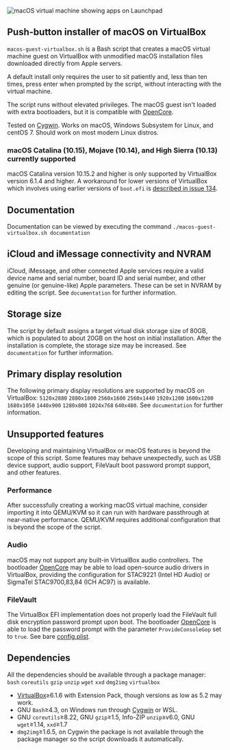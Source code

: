 ![macOS virtual machine showing apps on Launchpad](https://repository-images.githubusercontent.com/156108442/c04dcf80-8eae-11ea-9620-020f8a863fec "macos-guest-virtualbox.sh")
## Push-button installer of macOS on VirtualBox


`macos-guest-virtualbox.sh` is a Bash script that creates a macOS virtual machine guest on VirtualBox with unmodified macOS installation files downloaded directly from Apple servers.

A default install only requires the user to sit patiently and, less than ten times, press enter when prompted by the script, without interacting with the virtual machine.

The script runs without elevated privileges. The macOS guest isn't loaded with extra bootloaders, but it is compatible with [OpenCore](https://github.com/acidanthera/OpenCorePkg/releases).

Tested on [Cygwin](https://cygwin.com/install.html). Works on macOS, Windows Subsystem for Linux, and centOS 7. Should work on most modern Linux distros.

### macOS Catalina (10.15), Mojave (10.14), and High Sierra (10.13) currently supported
macOS Catalina version 10.15.2 and higher is only supported by VirtualBox version 6.1.4 and higher. A workaround for lower versions of VirtualBox which involves using earlier versions of `boot.efi` is [described in issue 134](https://github.com/myspaghetti/macos-guest-virtualbox/issues/134#issuecomment-583216307).

## Documentation
Documentation can be viewed by executing the command `./macos-guest-virtualbox.sh documentation`

## iCloud and iMessage connectivity and NVRAM
iCloud, iMessage, and other connected Apple services require a valid device name and serial number, board ID and serial number, and other genuine (or genuine-like) Apple parameters. These can be set in NVRAM by editing the script. See `documentation` for further information.

## Storage size
The script by default assigns a target virtual disk storage size of 80GB, which is populated to about 20GB on the host on initial installation. After the installation is complete, the storage size may be increased. See `documentation` for further information.

## Primary display resolution
The following primary display resolutions are supported by macOS on VirtualBox: `5120x2880` `2880x1800` `2560x1600` `2560x1440` `1920x1200` `1600x1200` `1680x1050` `1440x900` `1280x800` `1024x768` `640x480`. See `documentation` for further information.

## Unsupported features
Developing and maintaining VirtualBox or macOS features is beyond the scope of this script. Some features may behave unexpectedly, such as USB device support, audio support, FileVault boot password prompt support, and other features.

### Performance
After successfully creating a working macOS virtual machine, consider importing it into QEMU/KVM so it can run with hardware passthrough at near-native performance. QEMU/KVM requires additional configuration that is beyond the scope of  the script.

### Audio
macOS may not support any built-in VirtualBox audio controllers. The bootloader [OpenCore](https://github.com/acidanthera/OpenCorePkg/releases) may be able to load open-source audio drivers in VirtualBox, providing the configuration for STAC9221 (Intel HD Audio) or SigmaTel STAC9700,83,84 (ICH AC97) is available.

### FileVault
The VirtualBox EFI implementation does not properly load the FileVault full disk encryption password prompt upon boot. The bootloader [OpenCore](https://github.com/acidanthera/OpenCorePkg/releases/tag/0.5.7) is able to load the password prompt with the parameter `ProvideConsoleGop` set to `true`. See bare [config.plist](https://github.com/myspaghetti/macos-guest-virtualbox/files/4455100/config.plist.txt).

## Dependencies
All the dependencies should be available through a package manager:  
`bash` `coreutils` `gzip` `unzip` `wget` `xxd` `dmg2img`  `virtualbox`

* [VirtualBox](https://www.virtualbox.org/wiki/Downloads)≥6.1.6 with Extension Pack, though versions as low as 5.2 may work.
* GNU `Bash`≥4.3, on Windows run through [Cygwin](https://cygwin.com/install.html) or WSL.
* GNU `coreutils`≥8.22, GNU `gzip`≥1.5, Info-ZIP `unzip`≥v6.0, GNU `wget`≥1.14, `xxd`≥1.7
* `dmg2img`≥1.6.5, on Cygwin the package is not available through the package manager so the script downloads it automatically.
